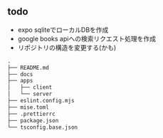 ## todo

- expo sqliteでローカルDBを作成
- google books apiへの検索リクエスト処理を作成
- リポジトリの構造を変更する(かも)

```md
.
├── README.md
├── docs
├── apps
│   ├── client
│   └── server
├── eslint.config.mjs
├── mise.toml
├── .prettierrc
├── package.json
└── tsconfig.base.json
```
